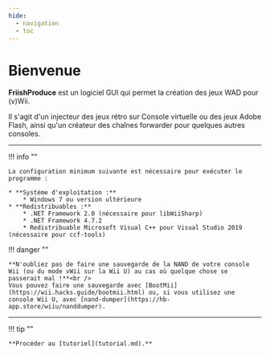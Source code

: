 ```yaml
---
hide:
  - navigation
  - toc
---
```


# Bienvenue

**FriishProduce** est un logiciel GUI qui permet la création des jeux WAD pour (v)Wii.

Il s'agit d'un injecteur des jeux rétro sur Console virtuelle ou des jeux Adobe Flash, ainsi qu'un créateur des chaînes forwarder pour quelques autres consoles.

----

!!! info ""
	
	La configuration minimum suivante est nécessaire pour exécuter le programme :
	
	* **Système d'exploitation :**
		* Windows 7 ou version ultérieure
	* **Redistribuables :**
		* .NET Framework 2.0 (nécessaire pour libWiiSharp)
		* .NET Framework 4.7.2
		* Redistribuable Microsoft Visual C++ pour Visual Studio 2019 (nécessaire pour ccf-tools)

!!! danger ""

	**N'oubliez pas de faire une sauvegarde de la NAND de votre console Wii (ou du mode vWii sur la Wii U) au cas où quelque chose se passerait mal !**<br />
	Vous pouvez faire une sauvegarde avec [BootMii](https://wii.hacks.guide/bootmii.html) ou, si vous utilisez une console Wii U, avec [nand-dumper](https://hb-app.store/wiiu/nanddumper).

----

!!! tip ""
	
	**Procéder au [tutoriel](tutorial.md).**